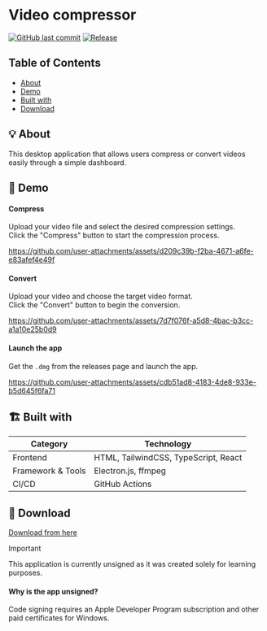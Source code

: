 # Video compressor

[![GitHub last commit](https://img.shields.io/github/last-commit/tkwonn/video-compressor?color=chocolate)](https://github.com/tkwonn/video-compressor/commits/)
[![Release](https://github.com/tkwonn/video-compressor/actions/workflows/release.yml/badge.svg)](https://github.com/tkwonn/video-compressor/actions/workflows/release.yml)

## Table of Contents
- [About](#-about)
- [Demo](#-demo)
- [Built with](#️-built-with)
- [Download](#-download)

## 💡 About

This desktop application that allows users compress or convert videos easily through a simple dashboard.

## 🎨 Demo

#### Compress
Upload your video file and select the desired compression settings.  
Click the "Compress" button to start the compression process.

https://github.com/user-attachments/assets/d209c39b-f2ba-4671-a6fe-e83afef4e49f

#### Convert
Upload your video and choose the target video format.  
Click the "Convert" button to begin the conversion.

https://github.com/user-attachments/assets/7d7f076f-a5d8-4bac-b3cc-a1a10e25b0d9

#### Launch the app
Get the `.dmg` from the releases page and launch the app.

https://github.com/user-attachments/assets/cdb51ad8-4183-4de8-933e-b5d645f6fa71

## 🏗️ Built with

| **Category**                             | **Technology**                           |
|------------------------------------------|------------------------------------------|
| Frontend                                 | HTML, TailwindCSS, TypeScript, React     |
| Framework & Tools                        | Electron.js, ffmpeg                      |
| CI/CD                                    | GitHub Actions                           |

## 🚀 Download

[Download from here](https://github.com/tkwonn/video-compressor/releases)

> [!IMPORTANT]
> This application is currently unsigned as it was created solely for learning purposes.   

#### Why is the app unsigned?

Code signing requires an Apple Developer Program subscription and other paid certificates for Windows.